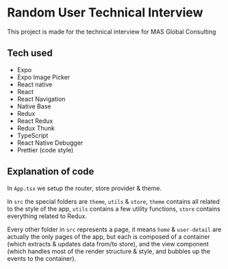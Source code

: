 # Random User Technical Interview

This project is made for the technical interview for MAS Global Consulting

## Tech used

- Expo
- Expo Image Picker
- React native
- React
- React Navigation
- Native Base
- Redux
- React Redux
- Redux Thunk
- TypeScript
- React Native Debugger
- Prettier (code style)

## Explanation of code

In `App.tsx` we setup the router, store provider & theme.

In `src` the special folders are `theme`, `utils` & `store`, `theme` contains all related to the style of the app, `utils` contains a few utility functions, `store` contains everything related to Redux.

Every other folder in `src` represents a page, it means `home` & `user-detail` are actually the only pages of the app, but each is composed of a container (which extracts & updates data from/to store), and the view component (which handles most of the render structure & style, and bubbles up the events to the container).
